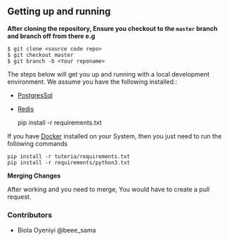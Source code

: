 Getting up and running
----------------------

<b>After cloning the repository, Ensure you checkout to the `master` branch and branch off from there e.g</b>

    $ git clone <source code repo>
    $ git checkout master
    $ git branch -b <Your reponame>

The steps below will get you up and running with a local development environment. We assume you have the following installed.:

* [PostgresSql](https://www.postgresql.org/download/)
* [Redis](http://redis.io/download) 


    pip install -r requirements.txt

If you have [Docker](https://docs.docker.com/engine/installation/) installed on your System, then you just need to run the following commands

```
pip install -r tuteria/requirements.txt
pip install -r requirements/python3.txt

```
**Merging Changes**

After working and you need to merge, You would have to create a pull request.


### Contributors

* Biola Oyeniyi @beee_sama
